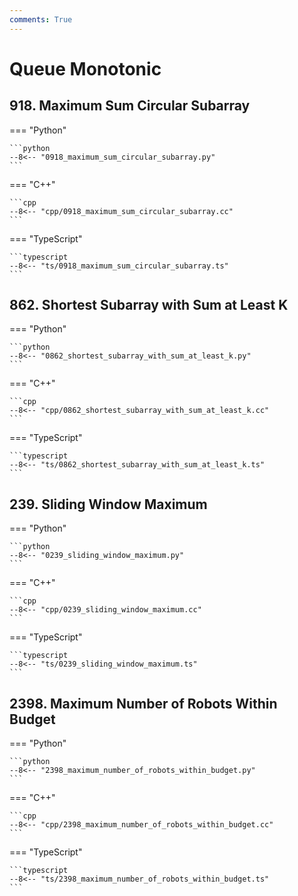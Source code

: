 ```yaml
---
comments: True
---
```


# Queue Monotonic

## 918. Maximum Sum Circular Subarray

=== "Python"

    ```python
    --8<-- "0918_maximum_sum_circular_subarray.py"
    ```

=== "C++"

    ```cpp
    --8<-- "cpp/0918_maximum_sum_circular_subarray.cc"
    ```

=== "TypeScript"

    ```typescript
    --8<-- "ts/0918_maximum_sum_circular_subarray.ts"
    ```

## 862. Shortest Subarray with Sum at Least K

=== "Python"

    ```python
    --8<-- "0862_shortest_subarray_with_sum_at_least_k.py"
    ```

=== "C++"

    ```cpp
    --8<-- "cpp/0862_shortest_subarray_with_sum_at_least_k.cc"
    ```

=== "TypeScript"

    ```typescript
    --8<-- "ts/0862_shortest_subarray_with_sum_at_least_k.ts"
    ```

## 239. Sliding Window Maximum

=== "Python"

    ```python
    --8<-- "0239_sliding_window_maximum.py"
    ```

=== "C++"

    ```cpp
    --8<-- "cpp/0239_sliding_window_maximum.cc"
    ```

=== "TypeScript"

    ```typescript
    --8<-- "ts/0239_sliding_window_maximum.ts"
    ```

## 2398. Maximum Number of Robots Within Budget

=== "Python"

    ```python
    --8<-- "2398_maximum_number_of_robots_within_budget.py"
    ```

=== "C++"

    ```cpp
    --8<-- "cpp/2398_maximum_number_of_robots_within_budget.cc"
    ```

=== "TypeScript"

    ```typescript
    --8<-- "ts/2398_maximum_number_of_robots_within_budget.ts"
    ```
